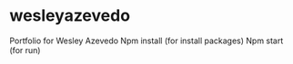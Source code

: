 # wesleyazevedo
Portfolio for Wesley Azevedo
Npm install (for install packages)
Npm start (for run)
